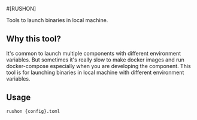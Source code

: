 #[RUSHON]

Tools to launch binaries in local machine.

## Why this tool?
It's common to launch multiple components with different environment variables. But sometimes it's really slow to make docker images and run docker-compose especially when you are developing the component. This tool is for launching binaries in local machine with different environment variables.

## Usage

```bash
rushon {config}.toml
```


